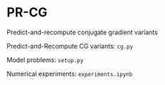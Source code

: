 # PR-CG
Predict-and-recompute conjugate gradient variants

Predict-and-Recompute CG variants: `cg.py`

Model problems: `setup.py`

Numerical experiments: `experiments.ipynb`
